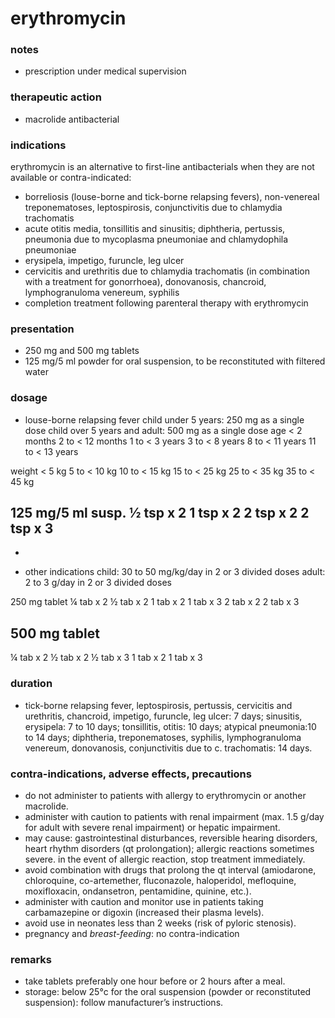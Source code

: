 # erythromycin

### notes
+ prescription under medical supervision

### therapeutic action
+ macrolide antibacterial

### indications
erythromycin is an alternative to first-line antibacterials when they are not available or contra-indicated:
+ borreliosis (louse-borne and tick-borne relapsing fevers), non-venereal treponematoses, leptospirosis, conjunctivitis due to chlamydia trachomatis
+ acute otitis media, tonsillitis and sinusitis; diphtheria, pertussis, pneumonia due to mycoplasma pneumoniae and chlamydophila pneumoniae
+ erysipela, impetigo, furuncle, leg ulcer
+ cervicitis and urethritis due to chlamydia trachomatis (in combination with a treatment for gonorrhoea), donovanosis, chancroid, lymphogranuloma venereum, syphilis
+ completion treatment following parenteral therapy with erythromycin

### presentation
+ 250 mg and 500 mg tablets
+ 125 mg/5 ml powder for oral suspension, to be reconstituted with filtered water

### dosage
+ louse-borne relapsing fever
child under 5 years: 250 mg as a single dose
child over 5 years and adult: 500 mg as a single dose
age
< 2 months
2 to < 12 months
1 to < 3 years
3 to < 8 years
8 to < 11 years
11 to < 13 years

weight
< 5 kg
5 to < 10 kg
10 to < 15 kg
15 to < 25 kg
25 to < 35 kg
35 to < 45 kg

125 mg/5 ml susp.
½ tsp x 2
1 tsp x 2
2 tsp x 2
2 tsp x 3
-
-

+ other indications
child: 30 to 50 mg/kg/day in 2 or 3 divided doses
adult: 2 to 3 g/day in 2 or 3 divided doses

250 mg tablet
¼ tab x 2
½ tab x 2
1 tab x 2
1 tab x 3
2 tab x 2
2 tab x 3

500 mg tablet
-
¼ tab x 2
½ tab x 2
½ tab x 3
1 tab x 2
1 tab x 3

### duration
+ tick-borne relapsing fever, leptospirosis, pertussis, cervicitis and urethritis, chancroid, impetigo, furuncle, leg ulcer: 7 days; sinusitis, erysipela: 7 to 10 days; tonsillitis, otitis: 10 days; atypical pneumonia:10 to 14 days; diphtheria, treponematoses, syphilis, lymphogranuloma venereum, donovanosis, conjunctivitis due to c. trachomatis: 14 days.

### contra-indications, adverse effects, precautions
+ do not administer to patients with allergy to erythromycin or another macrolide.
+ administer with caution to patients with renal impairment (max. 1.5 g/day for adult with severe renal impairment) or hepatic impairment.
+ may cause: gastrointestinal disturbances, reversible hearing disorders, heart rhythm disorders (qt prolongation); allergic reactions sometimes severe. in the event of allergic reaction, stop treatment immediately.
+ avoid combination with drugs that prolong the qt interval (amiodarone, chloroquine, co-artemether, fluconazole, haloperidol, mefloquine, moxifloxacin, ondansetron, pentamidine, quinine, etc.).
+ administer with caution and monitor use in patients taking carbamazepine or digoxin (increased their plasma levels).
+ avoid use in neonates less than 2 weeks (risk of pyloric stenosis).
+ pregnancy and *breast-feeding*: no contra-indication

### remarks
+ take tablets preferably one hour before or 2 hours after a meal.
+ storage: below 25°c
for the oral suspension (powder or reconstituted suspension): follow manufacturer’s instructions.